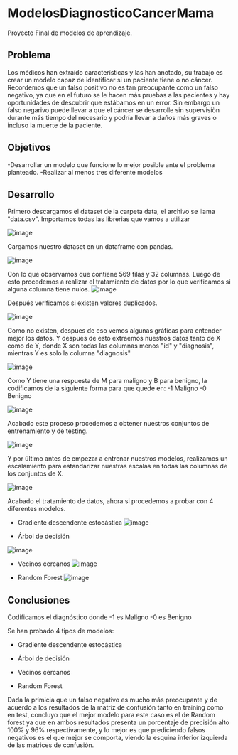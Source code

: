 # ModelosDiagnosticoCancerMama
Proyecto Final de modelos de aprendizaje. 

## Problema

Los médicos han extraído características y las han anotado, su trabajo es crear un modelo capaz de identificar si un paciente tiene o no cáncer. 
Recordemos que un falso positivo no es tan preocupante como un falso negativo, ya que en el futuro se le hacen más pruebas a las pacientes y hay oportunidades de descubrir que estábamos en un error. 
Sin embargo un falso negarivo puede llevar a que el cáncer se desarrolle sin supervisiòn durante más tiempo del necesario y podría llevar a daños más graves o incluso la muerte de la paciente. 

## Objetivos

  -Desarrollar un modelo que funcione lo mejor posible ante el problema planteado. 
  -Realizar al menos tres diferente modelos

## Desarrollo

Primero descargamos el dataset de la carpeta data, el archivo se llama "data.csv".
Importamos todas las librerias que vamos a utilizar

![image](https://user-images.githubusercontent.com/24902098/194795035-07f90c1d-7897-4c9b-a9d5-b2203e25f345.png)

Cargamos nuestro dataset en un dataframe con pandas.

![image](https://user-images.githubusercontent.com/24902098/194795085-a4ffbe15-915e-4461-8047-d721cbb0a7f2.png)

Con lo que observamos que contiene 569 filas y 32 columnas.
Luego de esto procedemos a realizar el tratamiento de datos por lo que verificamos si alguna columna tiene nulos.
![image](https://user-images.githubusercontent.com/24902098/194795190-8b874ce6-733f-4813-ad0d-f37111b28e1c.png)

Después verificamos si existen valores duplicados.

![image](https://user-images.githubusercontent.com/24902098/194795346-dbe37a7b-017d-42b3-8b76-b88e0f86e82f.png)

Como no existen, despues de eso vemos algunas gráficas para entender mejor los datos.
Y después de esto extraemos nuestros datos tanto de X como de Y, donde X son todas las columnas menos "id" y "diagnosis", mientras Y es solo la columna "diagnosis"

![image](https://user-images.githubusercontent.com/24902098/194795623-29a818b6-df92-4d55-b7a9-663a273770be.png)

Como Y tiene una respuesta de M para maligno y B para benigno, la codificamos de la siguiente forma para que quede en: 
  -1 Maligno 
  -0 Benigno
  
  ![image](https://user-images.githubusercontent.com/24902098/194795700-17346989-5e70-4483-b062-2978e97b7f13.png)

Acabado este proceso procedemos a obtener nuestros conjuntos de entrenamiento y de testing.

![image](https://user-images.githubusercontent.com/24902098/194795735-ef8cc20f-aab2-47d6-aa35-5a7a82a805a1.png)

Y por último antes de empezar a entrenar nuestros modelos, realizamos un escalamiento para estandarizar nuestras escalas en todas las columnas de los conjuntos de X.

![image](https://user-images.githubusercontent.com/24902098/194795819-f17d6019-6789-454b-af1e-20cef2d0e031.png)

Acabado el tratamiento de datos, ahora si procedemos a probar con 4 diferentes modelos. 

- Gradiente descendente estocástica
![image](https://user-images.githubusercontent.com/24902098/194795891-49430560-f23f-4eb6-8d5b-d4e85ccdca08.png)


- Árbol de decisión

![image](https://user-images.githubusercontent.com/24902098/194795918-56c37e21-10ac-4763-be81-aab202be2b40.png)

- Vecinos cercanos
![image](https://user-images.githubusercontent.com/24902098/194795933-0e4ecadc-7aa6-497c-831b-dea12c546346.png)


- Random Forest
![image](https://user-images.githubusercontent.com/24902098/194795951-6f2305fb-26c4-477d-8825-1550b194d5f8.png)


## Conclusiones

Codificamos el diagnóstico donde 
  -1 es Maligno 
  -0 es Benigno

Se han probado 4 tipos de modelos:

- Gradiente descendente estocástica

- Árbol de decisión

- Vecinos cercanos

- Random Forest

Dada la primicia que un falso negativo es mucho más preocupante y de acuerdo a los resultados de la matriz de confusión tanto en training como en test, concluyo que el mejor modelo para este caso es el de Random forest ya que en ambos resultados presenta un porcentaje de precisión alto 100% y 96% respectivamente, y lo mejor es que prediciendo falsos negativos es el que mejor se comporta, viendo la esquina inferior izquierda de las matrices de confusión.
